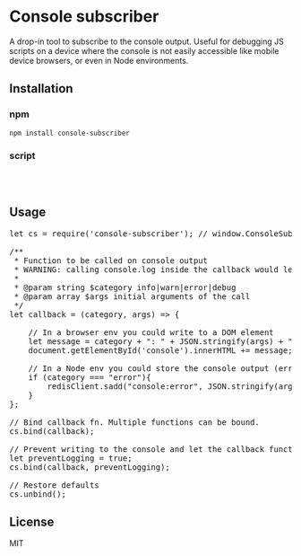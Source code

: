 # Console subscriber
 
A drop-in tool to subscribe to the console output. Useful for debugging JS scripts on a device where the console is not easily accessible like mobile device browsers, or even in Node environments.
 
## Installation

### npm

```sh
npm install console-subscriber
``` 

### script
<pre>
<script src="node_modules/console-subscriber/index.js"></script>
</pre>
 
## Usage

<pre>
let cs = require('console-subscriber'); // window.ConsoleSubscriber object is available in browsers

/**
 * Function to be called on console output
 * WARNING: calling console.log inside the callback would lead to an infinite recursion
 *
 * @param string $category info|warn|error|debug
 * @param array $args initial arguments of the call 
 */
let callback = (category, args) => {

    // In a browser env you could write to a DOM element
    let message = category + ": " + JSON.stringify(args) + "\n";
    document.getElementById('console').innerHTML += message; 

    // In a Node env you could store the console output (errors)
    if (category === "error"){
        redisClient.sadd("console:error", JSON.stringify(args));
    }
};

// Bind callback fn. Multiple functions can be bound.
cs.bind(callback); 

// Prevent writing to the console and let the callback function handle the args.
let preventLogging = true;  
cs.bind(callback, preventLogging); 

// Restore defaults
cs.unbind();    
</pre>

## License
MIT
